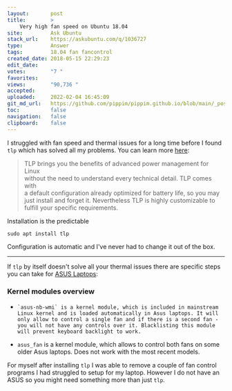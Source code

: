 ```yaml
---
layout:       post
title:        >
    Very high fan speed on Ubuntu 18.04
site:         Ask Ubuntu
stack_url:    https://askubuntu.com/q/1036727
type:         Answer
tags:         18.04 fan fancontrol
created_date: 2018-05-15 22:29:23
edit_date:    
votes:        "7 "
favorites:    
views:        "90,736 "
accepted:     
uploaded:     2022-02-04 16:45:09
git_md_url:   https://github.com/pippim/pippim.github.io/blob/main/_posts/2018/2018-05-15-Very-high-fan-speed-on-Ubuntu-18.04.md
toc:          false
navigation:   false
clipboard:    false
---
```


I struggled with fan speed and thermal issues for a long time before I found `tlp` which has solved all my problems. You can learn more [here][1]:

> TLP brings you the benefits of advanced power management for Linux  
> without the need to understand every technical detail. TLP comes with  
> a default configuration already optimized for battery life, so you may  
> just install and forget it. Nevertheless TLP is highly customizable to  
> fulfill your specific requirements.  

Installation is the predictable

``` 
sudo apt install tlp
```

Configuration is automatic and I've never had to change it out of the box. 


----------

If `tlp` by itself doesn't solve all your thermal issues there are specific steps you can take for [ASUS Laptops][2]:

### Kernel modules overview

-     `asus-nb-wmi` is a kernel module, which is included in mainstream Linux kernel and is loaded automatically in Asus laptops. It will only allow to control a single fan and if there is a second fan - you will not have any controls over it. Blacklisting this module will prevent keyboard backlight to work.
-    `asus_fan` is a kernel module, which allows to control both fans on some older Asus laptops. Does not work with the most recent models.

For myself after installing `tlp` I was able to remove a couple of fan control programs I had struggled to setup for my laptop. However I do not have an ASUS so you might need something more than just `tlp`.

  [1]: https://wiki.archlinux.org/index.php/TLP
  [2]: https://wiki.archlinux.org/index.php/Fan_speed_control#Asus_laptops
